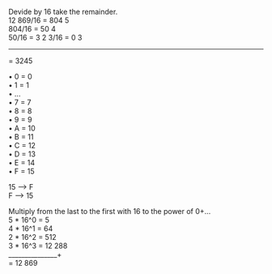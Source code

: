 Devide by 16 take the remainder.  
12 869/16 = 804 5  
804/16 = 50 4  
50/16 = 3 2
3/16 = 0 3  
__________  
= 3245  
  
• 0 = 0  
• 1 = 1  
• ...  
• 7 = 7  
• 8 = 8  
• 9 = 9  
• A = 10  
• B = 11  
• C = 12  
• D = 13  
• E = 14  
• F = 15  

15 --> F  
F --> 15  

Multiply from the last to the first with 16 to the power of 0+...  
5 * 16^0 = 5  
4 * 16^1 = 64  
2 * 16^2 = 512  
3 * 16^3 = 12 288  
_______________+  
= 12 869  
